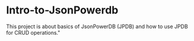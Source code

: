 # Intro-to-JsonPowerdb
This project is about basics of JsonPowerDB (JPDB) and how to use JPDB for CRUD operations."

